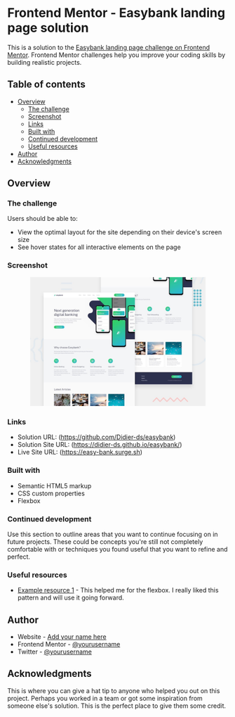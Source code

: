# Frontend Mentor - Easybank landing page solution

This is a solution to the [Easybank landing page challenge on Frontend Mentor](https://www.frontendmentor.io/challenges/easybank-landing-page-WaUhkoDN). Frontend Mentor challenges help you improve your coding skills by building realistic projects. 

## Table of contents

- [Overview](#overview)
  - [The challenge](#the-challenge)
  - [Screenshot](#screenshot)
  - [Links](#links)
  - [Built with](#built-with)
  - [Continued development](#continued-development)
  - [Useful resources](#useful-resources)
- [Author](#author)
- [Acknowledgments](#acknowledgments)

## Overview

### The challenge

Users should be able to:

- View the optimal layout for the site depending on their device's screen size
- See hover states for all interactive elements on the page

### Screenshot
<div align="center">
    <img src="./desktop-preview.jpg" width="400px"</img> 
</div>

### Links

- Solution URL: (https://github.com/Didier-ds/easybank)
- Solution Site URL: (https://didier-ds.github.io/easybank/)
- Live Site URL: (https://easy-bank.surge.sh)


### Built with

- Semantic HTML5 markup
- CSS custom properties
- Flexbox

### Continued development

Use this section to outline areas that you want to continue focusing on in future projects. These could be concepts you're still not completely comfortable with or techniques you found useful that you want to refine and perfect.

### Useful resources

- [Example resource 1](https://css-tricks.com/snippets/css/a-guide-to-flexbox/) - This helped me for the flexbox. I really liked this pattern and will use it going forward.

## Author

- Website - [Add your name here](https://www.didiersenou.com)
- Frontend Mentor - [@yourusername](https://www.frontendmentor.io/profile/Didier-ds)
- Twitter - [@yourusername](https://twitter.com/DdyJiggy)

## Acknowledgments

This is where you can give a hat tip to anyone who helped you out on this project. Perhaps you worked in a team or got some inspiration from someone else's solution. This is the perfect place to give them some credit.
